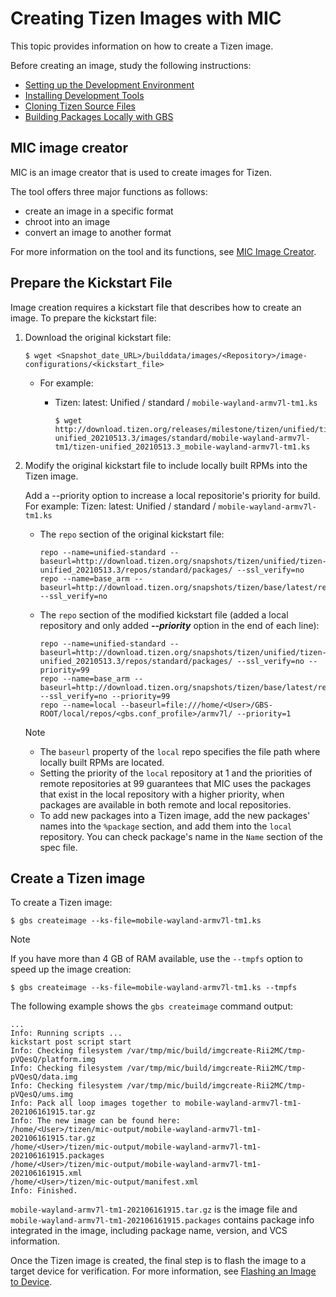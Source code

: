 # Creating Tizen Images with MIC

This topic provides information on how to create a Tizen image.

Before creating an image, study the following instructions:

- [Setting up the Development Environment](setting-up.md)
- [Installing Development Tools](installing.md)
- [Cloning Tizen Source Files](cloning.md)
- [Building Packages Locally with GBS](building.md)

## MIC image creator

MIC is an image creator that is used to create images for Tizen. 

The tool offers three major functions as follows:
- create an image in a specific format
- chroot into an image
- convert an image to another format

For more information on the tool and its functions, see [MIC Image Creator](../reference/mic/mic-overview.md).

## Prepare the Kickstart File

Image creation requires a kickstart file that describes how to create an image. To prepare the kickstart file:

1. Download the original kickstart file:

   ```
   $ wget <Snapshot_date_URL>/builddata/images/<Repository>/image-configurations/<kickstart_file>
   ```

   - For example:

     - Tizen: latest: Unified / standard / `mobile-wayland-armv7l-tm1.ks`

       ```
       $ wget http://download.tizen.org/releases/milestone/tizen/unified/tizen-unified_20210513.3/images/standard/mobile-wayland-armv7l-tm1/tizen-unified_20210513.3_mobile-wayland-armv7l-tm1.ks
       ```

2. Modify the original kickstart file to include locally built RPMs into the Tizen image.

   Add a --priority option to increase a local repositorie's priority for build.
   For example: Tizen: latest: Unified / standard / `mobile-wayland-armv7l-tm1.ks`

   - The `repo` section of the original kickstart file:

     ```
     repo --name=unified-standard --baseurl=http://download.tizen.org/snapshots/tizen/unified/tizen-unified_20210513.3/repos/standard/packages/ --ssl_verify=no
     repo --name=base_arm --baseurl=http://download.tizen.org/snapshots/tizen/base/latest/repos/arm/packages/ --ssl_verify=no
     ```

   - The `repo` section of the modified kickstart file
     (added a local repository and only added ***--priority*** option in the end of each line):

     ```
     repo --name=unified-standard --baseurl=http://download.tizen.org/snapshots/tizen/unified/tizen-unified_20210513.3/repos/standard/packages/ --ssl_verify=no --priority=99
     repo --name=base_arm --baseurl=http://download.tizen.org/snapshots/tizen/base/latest/repos/arm/packages/ --ssl_verify=no --priority=99
     repo --name=local --baseurl=file:///home/<User>/GBS-ROOT/local/repos/<gbs.conf_profile>/armv7l/ --priority=1
     ```

   > [!NOTE]
   >
   > - The `baseurl` property of the `local` repo specifies the file path where locally built RPMs are located.
   > - Setting the priority of the `local` repository at 1 and the priorities of remote repositories at 99 guarantees that MIC uses the packages that exist in the local repository with a higher priority, when packages are available in both remote and local repositories.
   > - To add new packages into a Tizen image, add the new packages' names into the `%package` section, and add them into the `local` repository.
   >   You can check package's name in the `Name` section of the spec file.

## Create a Tizen image

To create a Tizen image:

```
$ gbs createimage --ks-file=mobile-wayland-armv7l-tm1.ks
```

> [!NOTE]
>
> If you have more than 4 GB of RAM available, use the `--tmpfs` option to speed up the image creation:
>
> ```
> $ gbs createimage --ks-file=mobile-wayland-armv7l-tm1.ks --tmpfs
> ```

The following example shows the `gbs createimage` command output:

```
...
Info: Running scripts ...
kickstart post script start
Info: Checking filesystem /var/tmp/mic/build/imgcreate-Rii2MC/tmp-pVQesQ/platform.img
Info: Checking filesystem /var/tmp/mic/build/imgcreate-Rii2MC/tmp-pVQesQ/data.img
Info: Checking filesystem /var/tmp/mic/build/imgcreate-Rii2MC/tmp-pVQesQ/ums.img
Info: Pack all loop images together to mobile-wayland-armv7l-tm1-202106161915.tar.gz
Info: The new image can be found here:
/home/<User>/tizen/mic-output/mobile-wayland-armv7l-tm1-202106161915.tar.gz
/home/<User>/tizen/mic-output/mobile-wayland-armv7l-tm1-202106161915.packages
/home/<User>/tizen/mic-output/mobile-wayland-armv7l-tm1-202106161915.xml
/home/<User>/tizen/mic-output/manifest.xml
Info: Finished.
```

`mobile-wayland-armv7l-tm1-202106161915.tar.gz` is the image file and `mobile-wayland-armv7l-tm1-202106161915.packages` contains package info integrated in the image, including package name, version, and VCS information.

Once the Tizen image is created, the final step is to flash the image to a target device for verification. For more information, see [Flashing an Image to Device](flashing.md).
